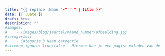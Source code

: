 ```yaml
---
title: "{{ replace .Name "-" " " | title }}"
date: {{ .Date }}
draft: true
description: ""
#images:
#    - /images/blog/jaartal/maand_nummer/afbeelding.jpg
#categories:
#    - Categorie 3 Naam categorie
#sitemap_ignore: true/false - Hiermee kan je een pagina exluden van de sitemap
---
```


